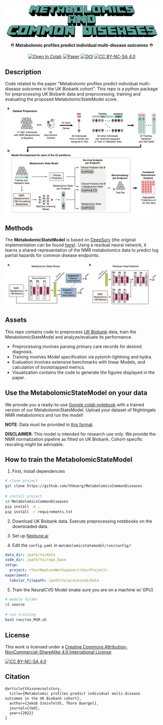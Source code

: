 <div align="center">

![Logo](./src/msm_logo.png?raw=true "Logo")

⛑ **Metabolomic profiles predict individual multi-disease outcomes** ⛑

[comment]: <> (<!--)

[![Open In Colab](https://colab.research.google.com/assets/colab-badge.svg)](https://colab.research.google.com/github/thbuerg/MetabolomicsCommonDiseases/blob/main/analysis/examples/MetabolomicsInference.ipynb)
[![Paper](https://img.shields.io/badge/Paper-tbd-red)](https://www.nature.com/articles/nature14539)
[![DOI](https://zenodo.org/badge/DOI/10.5281/zenodo.6200202.svg)](https://doi.org/10.5281/zenodo.6200202)
[![CC BY-NC-SA 4.0][cc-by-nc-sa-shield]][cc-by-nc-sa]

[comment]: <> (-->)

</div>

## Description   
Code related to the paper "Metabolomic profiles predict individual multi-disease outcomes in the UK Biobank cohort". 
This repo is a python package for preprocessing UK Biobank data and preprocessing, training and evaluating the proposed MetabolomicStateModel score.

![Workflow](./src/fig1.png?raw=true "Workflow")

## Methods
The **MetabolomicStateModel** is based on [DeepSurv](https://arxiv.org/abs/1606.00931) (the original implementation can be found [here](https://github.com/jaredleekatzman/DeepSurv)). Using a residual neural network, it learns a shared-representation of the NMR metabolomics data to predict log partial hazards for common disease endpoints.

![Architecture](./src/fig2.png?raw=true "Architecture")

## Assets
This repo contains code to preprocess [UK Biobank](https://www.ukbiobank.ac.uk/) data, train the MetabolomicStateModel and analyze/evaluate its performance.

- Preprocessing involves parsing primary care records for desired diagnosis. 
- Training involves Model specification via pytorch-lightning and hydra.
- Evaluation involves extensive benchmarks with linear Models, and calculation of bootstrapped metrics.
- Visualization contains the code to generate the figures displayed in the paper. 

## Use the MetabolomicStateModel on your data
We provide you a ready-to-use [Google colab notebook](https://colab.research.google.com/github/thbuerg/MetabolomicsCommonDiseases/blob/main/analysis/examples/MetabolomicsInference.ipynb) with a trained version of our MetabolomicStateModel. Upload your dataset of Nightingale NMR metabolomics and run the model!  
 
**NOTE**: Data must be provided in [this format](https://github.com/thbuerg/MetabolomicsCommonDiseases/blob/main/analysis/examples/sample.csv).  
 
**DISCLAIMER**: This model is intended for research use only. We provide the NMR normalization pipeline as fitted on UK Biobank. Cohort-specific rescaling might be advisable.

## How to train the MetabolomicStateModel  
1. First, install dependencies   
```bash
# clone project   
git clone https://github.com/thbuerg/MetabolomicsCommonDiseases

# install project   
cd MetabolomicsCommonDiseases
pip install -e .   
pip install -r requirements.txt
 ```   

2. Download UK Biobank data. Execute preprocessing notebooks on the downloaded data.

3. Set up [Neptune.ai](https://www.neptune.ai)

4. Edit the `config.yaml` in `metabolomicstatemodel/run/config/`:
```yaml
data_dir: /path/to/data
code_dir: /path/to/repo_base
setup:
  project: <YourNeptuneWorkspace>/<YourProject>
experiment:
  tabular_filepath: /path/to/processed/data
```

5. Train the NeuralCVD Model (make sure you are on a machine w/ GPU)
 ```bash
# module folder
cd source

# run training
bash run/run_MSM.sh
```
 
## License
This work is licensed under a
[Creative Commons Attribution-NonCommercial-ShareAlike 4.0 International License][cc-by-nc-sa].

[![CC BY-NC-SA 4.0][cc-by-nc-sa-image]][cc-by-nc-sa]

[cc-by-nc-sa]: http://creativecommons.org/licenses/by-nc-sa/4.0/
[cc-by-nc-sa-image]: https://licensebuttons.net/l/by-nc-sa/4.0/88x31.png
[cc-by-nc-sa-shield]: https://img.shields.io/badge/License-CC%20BY--NC--SA%204.0-lightgrey.svg

## Citation   
```
@article{thisonecoolstory,
  title={Metabolomic profiles predict individual multi-disease outcomes in the UK Biobank cohort},
  author={Jakob Steinfeldt, Thore Buergel},
  journal={tbd},
  year={2022}
}
```  
